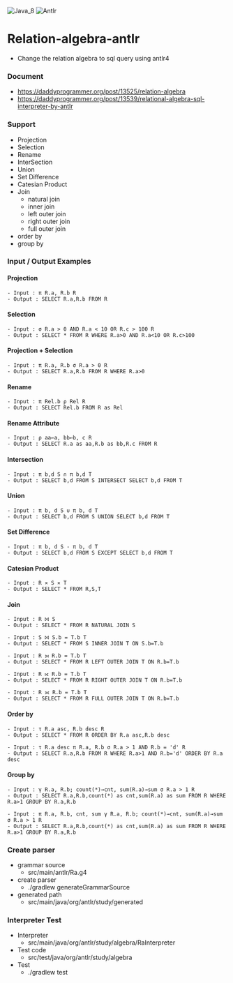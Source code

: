 ![Java_8](https://img.shields.io/badge/java-v1.8-red?logo=java)
![Antlr](https://img.shields.io/badge/Antlr-v4-green.svg)

# Relation-algebra-antlr
- Change the relation algebra to sql query using antlr4

### Document
- https://daddyprogrammer.org/post/13525/relation-algebra
- https://daddyprogrammer.org/post/13539/relational-algebra-sql-interpreter-by-antlr

### Support
- Projection
- Selection
- Rename
- InterSection
- Union
- Set Difference
- Catesian Product
- Join
  - natural join
  - inner join
  - left outer join
  - right outer join
  - full outer join
- order by
- group by

### Input / Output Examples

#### Projection
    - Input : π R.a, R.b R 
    - Output : SELECT R.a,R.b FROM R
  
#### Selection
    - Input : σ R.a > 0 AND R.a < 10 OR R.c > 100 R
    - Output : SELECT * FROM R WHERE R.a>0 AND R.a<10 OR R.c>100

#### Projection + Selection
    - Input : π R.a, R.b σ R.a > 0 R
    - Output : SELECT R.a,R.b FROM R WHERE R.a>0
  
#### Rename
    - Input : π Rel.b ρ Rel R
    - Output : SELECT Rel.b FROM R as Rel
  
#### Rename Attribute
    - Input : ρ aa←a, bb←b, c R
    - Output : SELECT R.a as aa,R.b as bb,R.c FROM R
  
#### Intersection
    - Input : π b,d S ∩ π b,d T
    - Output : SELECT b,d FROM S INTERSECT SELECT b,d FROM T

#### Union
    - Input : π b, d S ∪ π b, d T
    - Output : SELECT b,d FROM S UNION SELECT b,d FROM T
  
#### Set Difference
    - Input : π b, d S - π b, d T
    - Output : SELECT b,d FROM S EXCEPT SELECT b,d FROM T
  
#### Catesian Product
    - Input : R ⨯ S ⨯ T
    - Output : SELECT * FROM R,S,T
  
#### Join
    - Input : R ⨝ S
    - Output : SELECT * FROM R NATURAL JOIN S

    - Input : S ⨝ S.b = T.b T
    - Output : SELECT * FROM S INNER JOIN T ON S.b=T.b

    - Input : R ⟕ R.b = T.b T
    - Output : SELECT * FROM R LEFT OUTER JOIN T ON R.b=T.b

    - Input : R ⟖ R.b = T.b T
    - Output : SELECT * FROM R RIGHT OUTER JOIN T ON R.b=T.b

    - Input : R ⟗ R.b = T.b T
    - Output : SELECT * FROM R FULL OUTER JOIN T ON R.b=T.b
  
#### Order by
    - Input : τ R.a asc, R.b desc R
    - Output : SELECT * FROM R ORDER BY R.a asc,R.b desc
    
    - Input : τ R.a desc π R.a, R.b σ R.a > 1 AND R.b = 'd' R
    - Output : SELECT R.a,R.b FROM R WHERE R.a>1 AND R.b='d' ORDER BY R.a desc
  
#### Group by
    - Input : γ R.a, R.b; count(*)→cnt, sum(R.a)→sum σ R.a > 1 R
    - Output : SELECT R.a,R.b,count(*) as cnt,sum(R.a) as sum FROM R WHERE R.a>1 GROUP BY R.a,R.b

    - Input : π R.a, R.b, cnt, sum γ R.a, R.b; count(*)→cnt, sum(R.a)→sum σ R.a > 1 R
    - Output : SELECT R.a,R.b,count(*) as cnt,sum(R.a) as sum FROM R WHERE R.a>1 GROUP BY R.a,R.b

### Create parser
- grammar source
  - src/main/antlr/Ra.g4
- create parser
  - ./gradlew generateGrammarSource
- generated path
  - src/main/java/org/antlr/study/generated

### Interpreter Test
- Interpreter
  - src/main/java/org/antlr/study/algebra/RaInterpreter
- Test code
  - src/test/java/org/antlr/study/algebra
- Test
  - ./gradlew test
